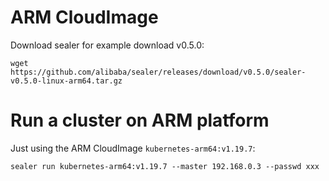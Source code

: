 # ARM CloudImage

Download sealer for example download v0.5.0:

```shell script
wget https://github.com/alibaba/sealer/releases/download/v0.5.0/sealer-v0.5.0-linux-arm64.tar.gz
```

# Run a cluster on ARM platform

Just using the ARM CloudImage `kubernetes-arm64:v1.19.7`:

```shell script
sealer run kubernetes-arm64:v1.19.7 --master 192.168.0.3 --passwd xxx
```
